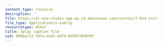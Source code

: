 ```yaml
---
content_type: resource
description: ''
file: https://ol-ocw-studio-app-qa.s3.amazonaws.com/courses/7-014-introductory-biology-spring-2005/00bba7123d7aee454df48d5bf70d9f0f_hWdAt9SzP0I.srt
file_type: application/x-subrip
resourcetype: Other
title: 3play caption file
uid: 00bba712-3d7a-ee45-4df4-8d5bf70d9f0f
---
```

